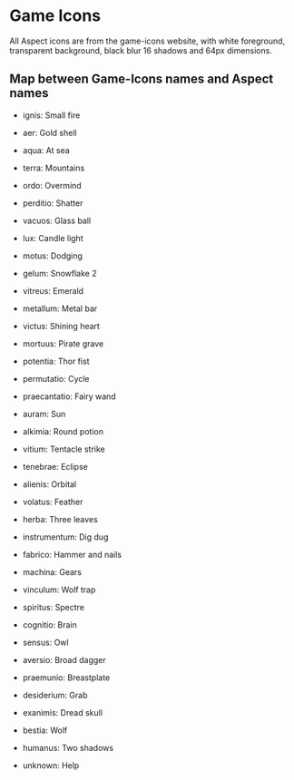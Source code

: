 # Game Icons
All Aspect icons are from the game-icons website, with white foreground, 
transparent background, black blur 16 shadows and 64px dimensions.

## Map between Game-Icons names and Aspect names
- ignis: Small fire
- aer: Gold shell
- aqua: At sea
- terra: Mountains
- ordo: Overmind
- perditio: Shatter
- vacuos: Glass ball
- lux: Candle light
- motus: Dodging
- gelum: Snowflake 2
- vitreus: Emerald
- metallum: Metal bar
- victus: Shining heart
- mortuus: Pirate grave
- potentia: Thor fist
- permutatio: Cycle
- praecantatio: Fairy wand
- auram: Sun
- alkimia: Round potion
- vitium: Tentacle strike
- tenebrae: Eclipse
- alienis: Orbital
- volatus: Feather
- herba: Three leaves
- instrumentum: Dig dug
- fabrico: Hammer and nails
- machina: Gears
- vinculum: Wolf trap
- spiritus: Spectre
- cognitio: Brain
- sensus: Owl
- aversio: Broad dagger
- praemunio: Breastplate
- desiderium: Grab
- exanimis: Dread skull
- bestia: Wolf
- humanus: Two shadows

- unknown: Help